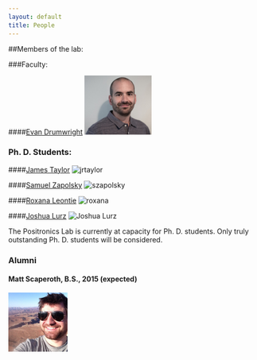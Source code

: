 ```yaml
---
layout: default
title: People
---
```


##Members of the lab:

###Faculty:

####[Evan Drumwright](http://robotics.gwu.edu/~drum)
<img class="headShot" src="assets/img/evan-color2.jpg" alt="" height="119" />

### Ph. D. Students:

####[James Taylor](http://robotics.gwu.edu/~james)
<img class="headShot" src="http://robotics.gwu.edu/~james/wp-content/uploads/2014/06/profile.png" alt="jrtaylor" width="113" height="119" />

####[Samuel Zapolsky](http://samzapo.github.io/)
<img class="headShot" src="http://robotics.gwu.edu/positronics/wp-content/uploads/2013/08/cropped-970272_10151540372311409_1255555815_n.jpg" alt="szapolsky" width="113" height="119" />

####[Roxana Leontie](http://robotics.gwu.edu/positronics/?page_id=65)
<img class="headShot" src="http://robotics.gwu.edu/positronics/wp-content/uploads/2013/08/roxana_pic.jpg" alt="roxana" width="114" height="120" />

####[Joshua Lurz](http://robotics.gwu.edu/positronics/?page_id=69)
<img class="alignnone  wp-image-147" src="http://robotics.gwu.edu/positronics/wp-content/uploads/2013/08/josh_at_harpers.jpg" alt="Joshua Lurz" width="114" height="138" />

The Positronics Lab is currently at capacity for Ph. D. students. Only truly outstanding Ph. D. students will be considered.

### Alumni

#### Matt Scaperoth, B.S., 2015 (expected)
<img class="headShot" src="assets/img/scaperoth.jpg" height="119" />
